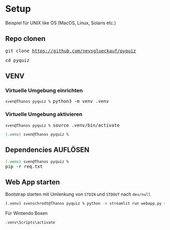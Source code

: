 # Setup 

Beispiel für  UNIX like OS (MacOS, Linux, Solaris etc.) 

## Repo clonen

<kbd>git clone https://github.com/nevsglueckauf/pyquiz </kbd>

<kbd>cd pyquiz</kbd>



## VENV

### Virtuelle Umgebung einrichten
<code>sven@Thanos pyquiz % </code><kbd>python3 -m venv .venv</kbd>

### Virtuelle Umgebung aktivieren
<code>sven@Thanos pyquiz % </code><kbd>source .venv/bin/activate</kbd>

<code><span style="color:green">(.venv)</span> sven@Thanos pyquiz % </code>

## Dependencies AUFLÖSEN

<code><span style="color:green">(.venv)</span> sven@Thanos pyquiz % </code><kbd>pip -r req.txt</kbd>

## Web App starten
Bootstrap starten mit Umlenkung von ```STDIN``` und ```STDOUT``` nach ```dev/null```

```sh
(.venv) svenschrodt@Thanos pyquiz % python -m streamlit run webapp.py > /dev/null  2>&1 &
```

Für Wintendo Boxen

```
.venv\Scripts\activate
```